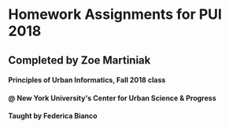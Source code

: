 # Homework Assignments for PUI 2018
## Completed by Zoe Martiniak

#### Principles of Urban Informatics, Fall 2018 class 
#### @ New York University's Center for Urban Science & Progress
#### Taught by Federica Bianco

